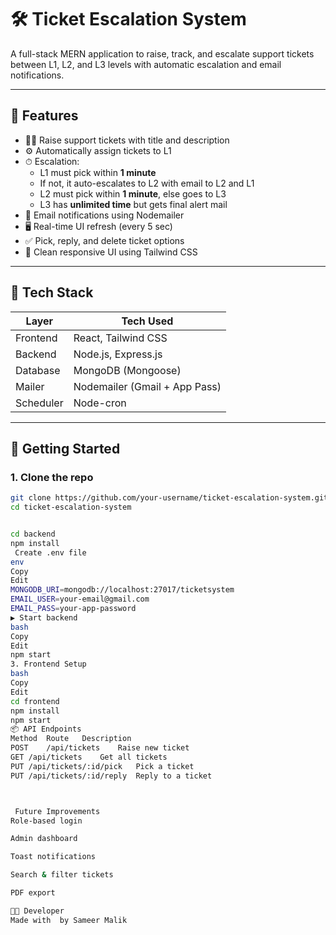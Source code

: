 # 🛠 Ticket Escalation System

A full-stack MERN application to raise, track, and escalate support tickets between L1, L2, and L3 levels with automatic escalation and email notifications.

---

## 📌 Features

- 👨‍💻 Raise support tickets with title and description
- ⚙️ Automatically assign tickets to L1
- ⏱ Escalation:
  - L1 must pick within **1 minute**
  - If not, it auto-escalates to L2 with email to L2 and L1
  - L2 must pick within **1 minute**, else goes to L3
  - L3 has **unlimited time** but gets final alert mail
- 📩 Email notifications using Nodemailer
- 🖥 Real-time UI refresh (every 5 sec)
- ✅ Pick, reply, and delete ticket options
- 🎨 Clean responsive UI using Tailwind CSS

---

## 🔧 Tech Stack

| Layer     | Tech Used                     |
|-----------|-------------------------------|
| Frontend  | React, Tailwind CSS           |
| Backend   | Node.js, Express.js           |
| Database  | MongoDB (Mongoose)            |
| Mailer    | Nodemailer (Gmail + App Pass) |
| Scheduler | Node-cron                     |

---

## 🚀 Getting Started

### 1. Clone the repo

```bash
git clone https://github.com/your-username/ticket-escalation-system.git
cd ticket-escalation-system


cd backend
npm install
 Create .env file
env
Copy
Edit
MONGODB_URI=mongodb://localhost:27017/ticketsystem
EMAIL_USER=your-email@gmail.com
EMAIL_PASS=your-app-password
▶ Start backend
bash
Copy
Edit
npm start
3. Frontend Setup
bash
Copy
Edit
cd frontend
npm install
npm start
📦 API Endpoints
Method	Route	Description
POST	/api/tickets	Raise new ticket
GET	/api/tickets	Get all tickets
PUT	/api/tickets/:id/pick	Pick a ticket
PUT	/api/tickets/:id/reply	Reply to a ticket



 Future Improvements
Role-based login

Admin dashboard

Toast notifications

Search & filter tickets

PDF export

👨‍💻 Developer
Made with  by Sameer Malik
